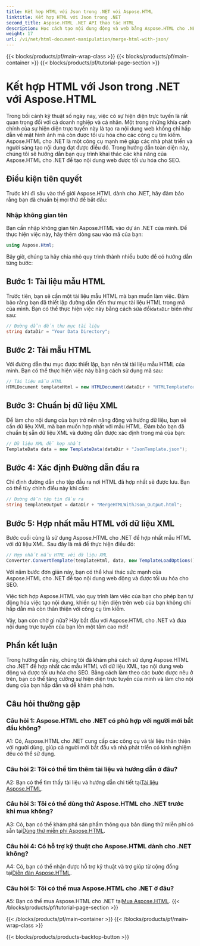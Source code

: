 ```yaml
---
title: Kết hợp HTML với Json trong .NET với Aspose.HTML
linktitle: Kết hợp HTML với Json trong .NET
second_title: Aspose.HTML .NET API thao tác HTML
description: Học cách tạo nội dung động và web bằng Aspose.HTML cho .NET. Tăng cường sự hiện diện trực tuyến của bạn và thu hút khán giả.
weight: 17
url: /vi/net/html-document-manipulation/merge-html-with-json/
---
```


{{< blocks/products/pf/main-wrap-class >}}
{{< blocks/products/pf/main-container >}}
{{< blocks/products/pf/tutorial-page-section >}}

# Kết hợp HTML với Json trong .NET với Aspose.HTML


Trong bối cảnh kỹ thuật số ngày nay, việc có sự hiện diện trực tuyến là rất quan trọng đối với cả doanh nghiệp và cá nhân. Một trong những khía cạnh chính của sự hiện diện trực tuyến này là tạo ra nội dung web không chỉ hấp dẫn về mặt hình ảnh mà còn được tối ưu hóa cho các công cụ tìm kiếm. Aspose.HTML cho .NET là một công cụ mạnh mẽ giúp các nhà phát triển và người sáng tạo nội dung đạt được điều đó. Trong hướng dẫn toàn diện này, chúng tôi sẽ hướng dẫn bạn quy trình khai thác các khả năng của Aspose.HTML cho .NET để tạo nội dung web được tối ưu hóa cho SEO. 

## Điều kiện tiên quyết

Trước khi đi sâu vào thế giới Aspose.HTML dành cho .NET, hãy đảm bảo rằng bạn đã chuẩn bị mọi thứ để bắt đầu:

### Nhập không gian tên

Bạn cần nhập không gian tên Aspose.HTML vào dự án .NET của mình. Để thực hiện việc này, hãy thêm dòng sau vào mã của bạn:

```csharp
using Aspose.Html;
```

Bây giờ, chúng ta hãy chia nhỏ quy trình thành nhiều bước để có hướng dẫn từng bước:

## Bước 1: Tài liệu mẫu HTML

 Trước tiên, bạn sẽ cần một tài liệu mẫu HTML mà bạn muốn làm việc. Đảm bảo rằng bạn đã thiết lập đường dẫn đến thư mục tài liệu HTML trong mã của mình. Bạn có thể thực hiện việc này bằng cách sửa đổi`dataDir` biến như sau:

```csharp
// Đường dẫn đến thư mục tài liệu
string dataDir = "Your Data Directory";
```

## Bước 2: Tải mẫu HTML

Với đường dẫn thư mục được thiết lập, bạn nên tải tài liệu mẫu HTML của mình. Bạn có thể thực hiện việc này bằng cách sử dụng mã sau:

```csharp
// Tài liệu mẫu HTML
HTMLDocument templateHtml = new HTMLDocument(dataDir + "HTMLTemplateForJson.html");
```

## Bước 3: Chuẩn bị dữ liệu XML

Để làm cho nội dung của bạn trở nên năng động và hướng dữ liệu, bạn sẽ cần dữ liệu XML mà bạn muốn hợp nhất với mẫu HTML. Đảm bảo bạn đã chuẩn bị sẵn dữ liệu XML và đường dẫn được xác định trong mã của bạn:

```csharp
// Dữ liệu XML để hợp nhất
TemplateData data = new TemplateData(dataDir + "JsonTemplate.json");
```

## Bước 4: Xác định Đường dẫn đầu ra

Chỉ định đường dẫn cho tệp đầu ra nơi HTML đã hợp nhất sẽ được lưu. Bạn có thể tùy chỉnh điều này khi cần:

```csharp
// Đường dẫn tập tin đầu ra
string templateOutput = dataDir + "MergeHTMLWithJson_Output.html";
```

## Bước 5: Hợp nhất mẫu HTML với dữ liệu XML

Bước cuối cùng là sử dụng Aspose.HTML cho .NET để hợp nhất mẫu HTML với dữ liệu XML. Sau đây là mã để thực hiện điều đó:

```csharp
// Hợp nhất mẫu HTML với dữ liệu XML
Converter.ConvertTemplate(templateHtml, data, new TemplateLoadOptions(), templateOutput);
```

Với năm bước đơn giản này, bạn có thể khai thác sức mạnh của Aspose.HTML cho .NET để tạo nội dung web động và được tối ưu hóa cho SEO. 

Việc tích hợp Aspose.HTML vào quy trình làm việc của bạn cho phép bạn tự động hóa việc tạo nội dung, khiến sự hiện diện trên web của bạn không chỉ hấp dẫn mà còn thân thiện với công cụ tìm kiếm. 

Vậy, bạn còn chờ gì nữa? Hãy bắt đầu với Aspose.HTML cho .NET và đưa nội dung trực tuyến của bạn lên một tầm cao mới!

## Phần kết luận

Trong hướng dẫn này, chúng tôi đã khám phá cách sử dụng Aspose.HTML cho .NET để hợp nhất các mẫu HTML với dữ liệu XML, tạo nội dung web động và được tối ưu hóa cho SEO. Bằng cách làm theo các bước được nêu ở trên, bạn có thể tăng cường sự hiện diện trực tuyến của mình và làm cho nội dung của bạn hấp dẫn và dễ khám phá hơn.

## Câu hỏi thường gặp

### Câu hỏi 1: Aspose.HTML cho .NET có phù hợp với người mới bắt đầu không?

A1: Có, Aspose.HTML cho .NET cung cấp các công cụ và tài liệu thân thiện với người dùng, giúp cả người mới bắt đầu và nhà phát triển có kinh nghiệm đều có thể sử dụng.

### Câu hỏi 2: Tôi có thể tìm thêm tài liệu và hướng dẫn ở đâu?

 A2: Bạn có thể tìm thấy tài liệu và hướng dẫn chi tiết tại[Tài liệu Aspose.HTML](https://reference.aspose.com/html/net/).

### Câu hỏi 3: Tôi có thể dùng thử Aspose.HTML cho .NET trước khi mua không?

 A3: Có, bạn có thể khám phá sản phẩm thông qua bản dùng thử miễn phí có sẵn tại[Dùng thử miễn phí Aspose.HTML](https://releases.aspose.com/).

### Câu hỏi 4: Có hỗ trợ kỹ thuật cho Aspose.HTML dành cho .NET không?

 A4: Có, bạn có thể nhận được hỗ trợ kỹ thuật và trợ giúp từ cộng đồng tại[Diễn đàn Aspose.HTML](https://forum.aspose.com/).

### Câu hỏi 5: Tôi có thể mua Aspose.HTML cho .NET ở đâu?

 A5: Bạn có thể mua Aspose.HTML cho .NET tại[Mua Aspose.HTML](https://purchase.aspose.com/buy).
{{< /blocks/products/pf/tutorial-page-section >}}

{{< /blocks/products/pf/main-container >}}
{{< /blocks/products/pf/main-wrap-class >}}

{{< blocks/products/products-backtop-button >}}
